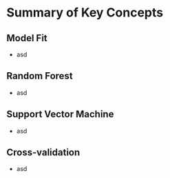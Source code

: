 # Summary of Key Concepts

## Model Fit
- asd

## Random Forest
- asd

## Support Vector Machine
- asd

## Cross-validation
- asd
